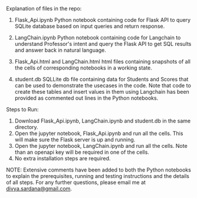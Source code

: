 Explanation of files in the repo:

1. Flask_Api.ipynb
Python notebook containing code for Flask API to query SQLite database based on input queries and return response.

2. LangChain.ipynb
Python notebook containing code for Langchain to understand Professor's intent and query the Flask API to get SQL results and answer back in natural language.

3. Flask_Api.html and LangChain.html
html files containing snapshots of all the cells of corresponding notebooks in a working state.

4. student.db
SQLLite db file containing data for Students and Scores that can be used to demonstrate the usecases in the code. Note that code to create these tables and insert values in them using Langchain has been provided as commented out lines in the Python notebooks.


Steps to Run:
1. Download Flask_Api.ipynb, LangChain.ipynb and student.db in the same directory.
2. Open the jupyter notebook, Flask_Api.ipynb and run all the cells. This will make sure the Flask server is up and running.
3. Open the jupyter notebook, LangChain.ipynb and run all the cells. Note than an openapi key will be required in one of the cells.
4. No extra installation steps are required.

NOTE: Extensive comments have been added to both the Python notebooks to explain the prerequisites, running and testing instructions and the details of all steps.
For any further questions, please email me at divya.sardana@gmail.com.
